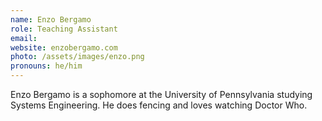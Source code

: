 ```yaml
---
name: Enzo Bergamo
role: Teaching Assistant
email:
website: enzobergamo.com
photo: /assets/images/enzo.png
pronouns: he/him
---
```


Enzo Bergamo is a sophomore at the University of Pennsylvania studying Systems Engineering. He does fencing and loves watching Doctor Who.